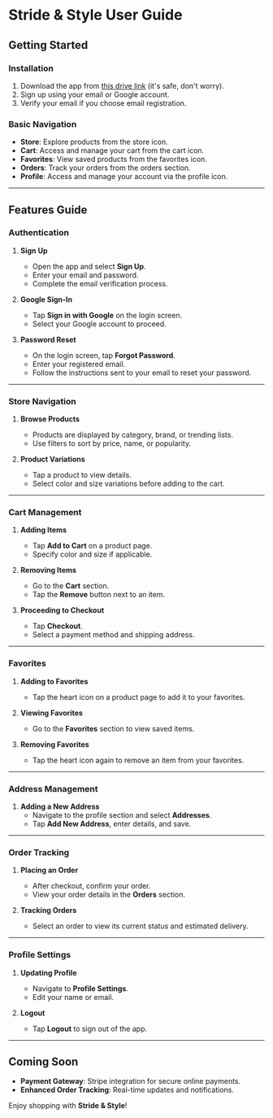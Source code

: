 # Stride & Style User Guide  

## Getting Started  

### Installation  
1. Download the app from [this drive link](https://drive.google.com/file/d/1SMOcpmq1UX9w4JpVZjM6x2qbxiFz08LA/view?usp=drive_link) (it's safe, don't worry).
2. Sign up using your email or Google account.  
3. Verify your email if you choose email registration.  

### Basic Navigation  
- **Store**: Explore products from the store icon.  
- **Cart**: Access and manage your cart from the cart icon.  
- **Favorites**: View saved products from the favorites icon.  
- **Orders**: Track your orders from the orders section.  
- **Profile**: Access and manage your account via the profile icon.  

---

## Features Guide  

### Authentication  
1. **Sign Up**  
   - Open the app and select **Sign Up**.  
   - Enter your email and password.  
   - Complete the email verification process.  

2. **Google Sign-In**  
   - Tap **Sign in with Google** on the login screen.  
   - Select your Google account to proceed.  

3. **Password Reset**  
   - On the login screen, tap **Forgot Password**.  
   - Enter your registered email.  
   - Follow the instructions sent to your email to reset your password.  

---

### Store Navigation  
1. **Browse Products**  
   - Products are displayed by category, brand, or trending lists.  
   - Use filters to sort by price, name, or popularity.  

2. **Product Variations**  
   - Tap a product to view details.  
   - Select color and size variations before adding to the cart.  

---

### Cart Management  
1. **Adding Items**  
   - Tap **Add to Cart** on a product page.  
   - Specify color and size if applicable.  

2. **Removing Items**  
   - Go to the **Cart** section.  
   - Tap the **Remove** button next to an item.  

3. **Proceeding to Checkout**  
   - Tap **Checkout**.  
   - Select a payment method and shipping address.  

---

### Favorites  
1. **Adding to Favorites**  
   - Tap the heart icon on a product page to add it to your favorites.  

2. **Viewing Favorites**  
   - Go to the **Favorites** section to view saved items.  

3. **Removing Favorites**  
   - Tap the heart icon again to remove an item from your favorites.  

---

### Address Management  
1. **Adding a New Address**  
   - Navigate to the profile section and select **Addresses**.  
   - Tap **Add New Address**, enter details, and save.  


---

### Order Tracking  
1. **Placing an Order**  
   - After checkout, confirm your order.  
   - View your order details in the **Orders** section.  

2. **Tracking Orders**  
   - Select an order to view its current status and estimated delivery.  

---

### Profile Settings  
1. **Updating Profile**  
   - Navigate to **Profile Settings**.  
   - Edit your name or email.

2. **Logout**  
   - Tap **Logout** to sign out of the app.  

---

## Coming Soon  
- **Payment Gateway**: Stripe integration for secure online payments.  
- **Enhanced Order Tracking**: Real-time updates and notifications.  

Enjoy shopping with **Stride & Style**!
